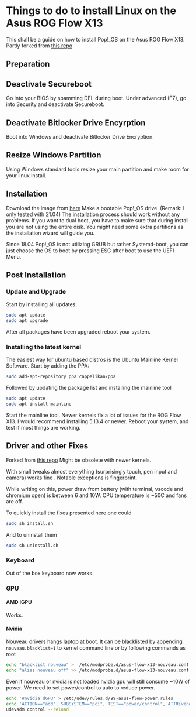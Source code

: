 # Things to do to install Linux on the Asus ROG Flow X13

This shall be a guide on how to install Pop!_OS on the Asus ROG Flow X13. Partly forked from [this repo](https://github.com/CO-1/asus-flow-x13-linux)

## Preparation

## Deactivate Secureboot
Go into your BIOS by spamming DEL during boot. Under advanced (F7), go into Security and deactivate Secureboot.

## Deactivate Bitlocker Drive Encyrption
Boot into Windows and deactivate Bitlocker Drive Encryption.

## Resize Windows Partition
Using Windows standard tools resize your main partition and make room for your linux install.

## Installation
Download the image from [here](https://pop.system76.com/) Make a bootable Pop!_OS drive. (Remark: I only tested with 21.04)
The installation process should work without any problems. If you want to dual boot, you have to make sure that during install you are not using the entire disk. You might need some extra partitions as the installation wizard will guide you.

Since 18.04 Pop!_OS is not utilizing GRUB but rather Systemd-boot, you can just choose the OS to boot by pressing ESC after boot to use the UEFI Menu.

## Post Installation

### Update and Upgrade
Start by installing all updates:
```sh
sudo apt update
sudo apt upgrade
```
After all packages have been upgraded reboot your system.

### Installing the latest kernel
The easiest way for ubuntu based distros is the Ubuntu Mainline Kernel Software. Start by adding the PPA:
```sh
sudo add-apt-repository ppa:cappelikan/ppa
```

Followed by updating the package list and installing the mainline tool

```sh
sudo apt update
sudo apt install mainline
```
Start the mainline tool. Newer kernels fix a lot of issues for the ROG Flow X13. I would recommend installing 5.13.4 or newer. Reboot your system, and test if most things are working.

## Driver and other Fixes

Forked from [this repo](https://github.com/CO-1/asus-flow-x13-linux) Might be obsolete with newer kernels.

With small tweaks almost everything (surprisingly touch, pen input and camera) works fine .
Notable exceptions is fingerprint.

While writing on this, power draw from battery (with terminal, vscode and chromium open) is between 6 and 10W.
CPU temperature is ~50C and fans are off.

To quickly install the fixes presented here one could
```sh
sudo sh install.sh
```

And to uninstall them
```sh
sudo sh uninstall.sh
```


### Keyboard
Out of the box keyboard now works.

### GPU

#### AMD iGPU
Works.

#### Nvidia
Nouveau drivers hangs laptop at boot. It can be blacklisted by appending
`nouveau.blacklist=1` to kernel command line or by following commands as root
```sh
echo "blacklist nouveau" >  /etc/modprobe.d/asus-flow-x13-nouveau.conf
echo "alias nouveau off" >> /etc/modprobe.d/asus-flow-x13-nouveau.conf
```

Even if nouveau or nvidia is not loaded nvidia gpu will still consume ~10W of power.
We need to set power/control to auto to reduce power.

```sh
echo '#nvidia dGPU' > /etc/udev/rules.d/99-asus-flow-power.rules
echo 'ACTION=="add", SUBSYSTEM=="pci", TEST=="power/control", ATTR{vendor}=="0x10de", ATTR{power/control}="auto"' >> /etc/udev/rules.d/99-asus-flow-power.rules
udevadm control --reload
```
